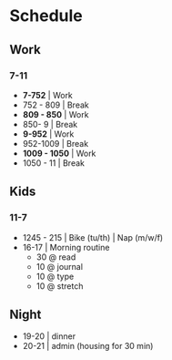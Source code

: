 # Schedule
## Work
### 7-11
- **7-752** | Work
- 752 - 809 | Break
- **809 - 850** | Work
- 850- 9 | Break
- **9-952** | Work
- 952-1009 | Break
- **1009 - 1050** | Work
- 1050 - 11 | Break

## Kids
### 11-7
- 1245 - 215 | Bike (tu/th) | Nap (m/w/f)
- 16-17 | Morning routine
	- 30 @ read
	- 10 @ journal
	- 10 @ type
	- 10 @ stretch

## Night
- 19-20 | dinner
- 20-21 | admin (housing for 30 min)

